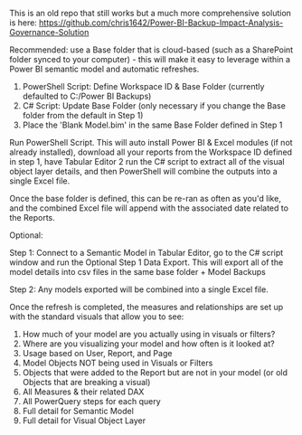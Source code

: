 This is an old repo that still works but a much more comprehensive solution is here: https://github.com/chris1642/Power-BI-Backup-Impact-Analysis-Governance-Solution

Recommended: use a Base folder that is cloud-based (such as a SharePoint folder synced to your computer) - this will make it easy to leverage within a Power BI semantic model and automatic refreshes. 

1. PowerShell Script: Define Workspace ID & Base Folder (currently defaulted to C:/Power BI Backups)
2. C# Script: Update Base Folder (only necessary if you change the Base folder from the default in Step 1)
3. Place the 'Blank Model.bim' in the same Base Folder defined in Step 1 

Run PowerShell Script. This will auto install Power BI & Excel modules (if not already installed), download all your reports from the Workspace ID defined in step 1, have Tabular Editor 2 run the C# script to extract all of the visual object layer details, and then PowerShell will combine the outputs into a single Excel file. 

Once the base folder is defined, this can be re-ran as often as you'd like, and the combined Excel file will append with the associated date related to the Reports. 


Optional:

Step 1: Connect to a Semantic Model in Tabular Editor, go to the C# script window and run the Optional Step 1 Data Export. This will export all of the model details into csv files in the same base folder + Model Backups

Step 2: Any models exported will be combined into a single Excel file. 







Once the refresh is completed, the measures and relationships are set up with the standard visuals that allow you to see:

1. How much of your model are you actually using in visuals or filters?
2. Where are you visualizing your model and how often is it looked at?
3. Usage based on User, Report, and Page
4. Model Objects NOT being used in Visuals or Filters
5. Objects that were added to the Report but are not in your model (or old Objects that are breaking a visual)
6. All Measures & their related DAX
7. All PowerQuery steps for each query
8. Full detail for Semantic Model
9. Full detail for Visual Object Layer

